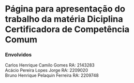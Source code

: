 # Página para apresentação do trabalho da matéria Diciplina Certificadora de Competência Comum

### Envolvidos
Carlos Henrique Camilo Gomes RA: 2143283
<br/>
Acácio Pereira Lopes Jorge RA: 2209020
<br/>
Bruno Henrique Pelaquin Ferreira RA: 2209748
